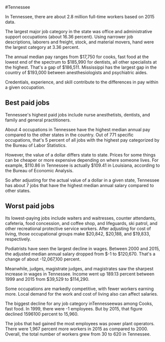 

#Tennessee

In Tennessee, there are about 2.8 million full-time workers based on 2015 data.

The largest major job category in the state was office and administrative support occupations (about 16.36 percent). Using narrower job descriptions, laborers and freight, stock, and material movers, hand were the largest category at 3.36 percent.
               
The annual median pay ranges from $17,750 for cooks, fast food at the lowest end of the spectrum to  $185,990 for dentists, all other specialists at the highest. That's a gap of $186,511. Mississippi has the largest gap in the country of $193,000 between anesthesiologists and psychiatric aides.
          
Credentials, experience, and skill contribute to the differences in pay within a given occupation.

## Best paid jobs
Tennessee's highest paid jobs include <span class='occ_title_em'>nurse anesthetists, dentists</span>, and <span class='occ_title_em'>family and general practitioners</span>.
               
About 4 occupations in Tennessee have the highest median annual pay compared to the other states in the country. Out of 771 specific occupations, that's 5 percent of all jobs with the highest pay categorized by the Bureau of Labor Statistics.
               
However, the value of a dollar differs state to state. Prices for some things can be cheaper or more expensive depending on where someone lives. For example, $110.86 in Tennessee is actually $109.41 in Louisiana, according to the Bureau of Economic Analysis.
               
So after adjusting for the actual value of a dollar in a given state, Tennessee has about 7 jobs that have the highest median annual salary compared to other states.
               
## Worst paid jobs

Its lowest-paying jobs include <span class='occ_title_em'>waiters and waitresses</span>, <span class='occ_title_em'>counter attendants, cafeteria, food concession, and coffee shop</span>, and <span class='occ_title_em'>lifeguards, ski patrol, and other recreational protective service workers</span>. After adjusting for cost of living, those occupational groups make $20,842,  $20,188, and  $19,833, respectively.
               
<span class='occ_title_em'>Podiatrists</span> have seen the largest decline in wages. Between 2000 and 2015, the adjusted median annual salary dropped from $-1 to $120,670. That's a change of about -12,067,100 percent.
               
Meanwhile, <span class='occ_title_em'>judges, magistrate judges, and magistrates</span> saw the sharpest increase in wages in Tennessee. Income went up 189.13 percent between 1999 and 2015 from $39,529 to $114,290.

Some occupations are markedly competitive, with fewer workers earning more. Local demand for the work and cost of living also can affect salaries.

            
The biggest decline for any job category inTennesseewas among <span class='occ_title_em'>Cooks, fast food</span>. In 1999, there were -1 employees. But by 2015, that figure declined 1596100 percent to 15,960. 
               
The jobs that had gained the most employees was power plant operators. There were 1,967 percent more workers in 2015 as compared to 2000. Overall, the total number of workers grew from 30 to 620 in Tennessee.
